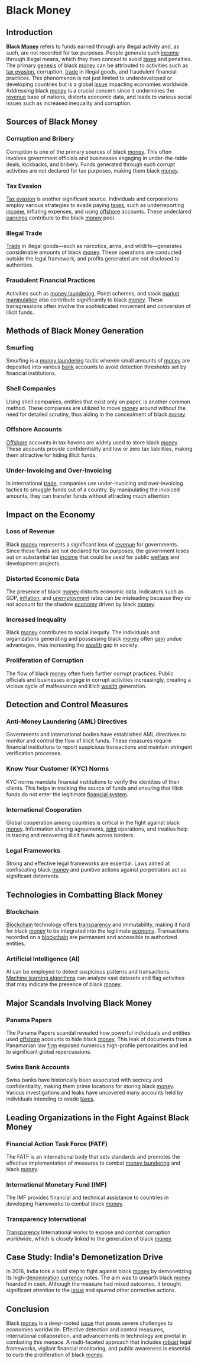 # Black Money

## Introduction

**Black [Money](../m/money.md)** refers to funds earned through any illegal activity and, as such, are not recorded for tax purposes. People generate such [income](../i/income.md) through illegal means, which they then conceal to avoid [taxes](../t/taxes.md) and penalties. The primary [genesis](../g/genesis.md) of black [money](../m/money.md) can be attributed to activities such as [tax evasion](../t/tax_evasion.md), corruption, [trade](../t/trade.md) in illegal goods, and fraudulent financial practices. This phenomenon is not just limited to underdeveloped or developing countries but is a global [issue](../i/issue.md) impacting economies worldwide. Addressing black [money](../m/money.md) is a crucial concern since it undermines the [revenue](../r/revenue.md) base of nations, distorts economic data, and leads to various social issues such as increased inequality and corruption.

## Sources of Black Money

### Corruption and Bribery
Corruption is one of the primary sources of black [money](../m/money.md). This often involves government officials and businesses engaging in under-the-table deals, kickbacks, and bribery. Funds generated through such corrupt activities are not declared for tax purposes, making them black [money](../m/money.md).

### Tax Evasion
[Tax evasion](../t/tax_evasion.md) is another significant source. Individuals and corporations employ various strategies to evade paying [taxes](../t/taxes.md), such as underreporting [income](../i/income.md), inflating expenses, and using [offshore](../o/offshore.md) accounts. These undeclared [earnings](../e/earnings.md) contribute to the black [money](../m/money.md) pool.

### Illegal Trade
[Trade](../t/trade.md) in illegal goods—such as narcotics, arms, and wildlife—generates considerable amounts of black [money](../m/money.md). These operations are conducted outside the legal framework, and profits generated are not disclosed to authorities.

### Fraudulent Financial Practices
Activities such as [money laundering](../m/money_laundering.md), Ponzi schemes, and stock [market manipulation](../m/market_manipulation.md) also contribute significantly to black [money](../m/money.md). These transgressions often involve the sophisticated movement and conversion of illicit funds.

## Methods of Black Money Generation

### Smurfing
Smurfing is a [money laundering](../m/money_laundering.md) tactic wherein small amounts of [money](../m/money.md) are deposited into various [bank](../b/bank.md) accounts to avoid detection thresholds set by financial institutions.

### Shell Companies
Using shell companies, entities that exist only on paper, is another common method. These companies are utilized to move [money](../m/money.md) around without the need for detailed scrutiny, thus aiding in the concealment of black [money](../m/money.md).

### Offshore Accounts
[Offshore](../o/offshore.md) accounts in tax havens are widely used to store black [money](../m/money.md). These accounts provide confidentiality and low or zero tax liabilities, making them attractive for hiding illicit funds.

### Under-Invoicing and Over-Invoicing
In international [trade](../t/trade.md), companies use under-invoicing and over-invoicing tactics to smuggle funds out of a country. By manipulating the invoiced amounts, they can transfer funds without attracting much attention.

## Impact on the Economy

### Loss of Revenue
Black [money](../m/money.md) represents a significant loss of [revenue](../r/revenue.md) for governments. Since these funds are not declared for tax purposes, the government loses out on substantial tax [income](../i/income.md) that could be used for public [welfare](../w/welfare.md) and development projects.

### Distorted Economic Data
The presence of black [money](../m/money.md) distorts economic data. Indicators such as GDP, [inflation](../i/inflation.md), and [unemployment](../u/unemployment.md) rates can be misleading because they do not account for the shadow [economy](../e/economy.md) driven by black [money](../m/money.md).

### Increased Inequality
Black [money](../m/money.md) contributes to social inequity. The individuals and organizations generating and possessing black [money](../m/money.md) often [gain](../g/gain.md) undue advantages, thus increasing the [wealth](../w/wealth.md) gap in society.

### Proliferation of Corruption
The flow of black [money](../m/money.md) often fuels further corrupt practices. Public officials and businesses engage in corrupt activities increasingly, creating a vicious cycle of malfeasance and illicit [wealth](../w/wealth.md) generation.

## Detection and Control Measures

### Anti-Money Laundering (AML) Directives
Governments and international bodies have established AML directives to monitor and control the flow of illicit funds. These measures require financial institutions to report suspicious transactions and maintain stringent verification processes.

### Know Your Customer (KYC) Norms
KYC norms mandate financial institutions to verify the identities of their clients. This helps in tracking the source of funds and ensuring that illicit funds do not enter the legitimate [financial system](../f/financial_system.md).

### International Cooperation
Global cooperation among countries is critical in the fight against black [money](../m/money.md). Information sharing agreements, [joint](../j/joint.md) operations, and treaties help in tracing and recovering illicit funds across borders.

### Legal Frameworks
Strong and effective legal frameworks are essential. Laws aimed at confiscating black [money](../m/money.md) and punitive actions against perpetrators act as significant deterrents.

## Technologies in Combatting Black Money

### Blockchain
[Blockchain](../b/blockchain_in_trading.md) technology offers [transparency](../t/transparency.md) and immutability, making it hard for black [money](../m/money.md) to be integrated into the legitimate [economy](../e/economy.md). Transactions recorded on a [blockchain](../b/blockchain_in_trading.md) are permanent and accessible to authorized entities.

### Artificial Intelligence (AI)
AI can be employed to detect suspicious patterns and transactions. [Machine learning algorithms](../m/machine_learning_algorithms_in_trading.md) can analyze vast datasets and flag activities that may indicate the presence of black [money](../m/money.md).

## Major Scandals Involving Black Money

### Panama Papers
The Panama Papers scandal revealed how powerful individuals and entities used [offshore](../o/offshore.md) accounts to hide black [money](../m/money.md). This leak of documents from a Panamanian law [firm](../f/firm.md) exposed numerous high-profile personalities and led to significant global repercussions.

### Swiss Bank Accounts
Swiss banks have historically been associated with secrecy and confidentiality, making them prime locations for storing black [money](../m/money.md). Various investigations and leaks have uncovered many accounts held by individuals intending to evade [taxes](../t/taxes.md).

## Leading Organizations in the Fight Against Black Money

### Financial Action Task Force (FATF)
The FATF is an international body that sets standards and promotes the effective implementation of measures to combat [money laundering](../m/money_laundering.md) and black [money](../m/money.md).

### International Monetary Fund (IMF)
The IMF provides financial and technical assistance to countries in developing frameworks to combat black [money](../m/money.md).

### Transparency International
[Transparency](../t/transparency.md) International works to expose and combat corruption worldwide, which is closely linked to the generation of black [money](../m/money.md).

## Case Study: India's Demonetization Drive

In 2016, India took a bold step to fight against black [money](../m/money.md) by demonetizing its high-[denomination](../d/denomination.md) [currency](../c/currency.md) notes. The aim was to unearth black [money](../m/money.md) hoarded in cash. Although the measure had mixed outcomes, it brought significant attention to the [issue](../i/issue.md) and spurred other corrective actions.

## Conclusion

Black [money](../m/money.md) is a deep-rooted [issue](../i/issue.md) that poses severe challenges to economies worldwide. Effective detection and control measures, international collaboration, and advancements in technology are pivotal in combating this menace. A multi-faceted approach that includes [robust](../r/robust.md) legal frameworks, vigilant financial monitoring, and public awareness is essential to curb the proliferation of black [money](../m/money.md).